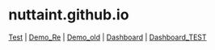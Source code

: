 # nuttaint.github.io
[Test](http://nuttaint.github.io/index.html) | [Demo_Re](http://nuttaint.github.io/Remake/ipad_pro_11____1.html) | [Demo_old](http://nuttaint.github.io/Prototype/Theme1/ipad_pro_11____1.html) | [Dashboard](http://nuttaint.github.io/Dashboard/alex.html) | [Dashboard_TEST](http://nuttaint.github.io/Dashboard_test/alex.html)
